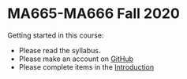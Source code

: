 # MA665-MA666 Fall 2020

Getting started in this course:

- Please read the syllabus.
- Please make an account on [GitHub](https://github.com/)
- Please complete items in the [Introduction](/Topic-1%20Introduction)
